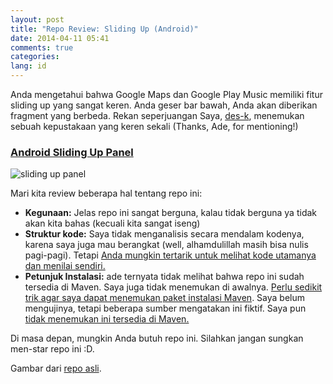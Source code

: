 ```yaml
---
layout: post
title: "Repo Review: Sliding Up (Android)"
date: 2014-04-11 05:41
comments: true
categories:
lang: id
---
```


Anda mengetahui bahwa Google Maps dan Google Play Music memiliki fitur
sliding up yang sangat keren. Anda geser bar bawah, Anda akan diberikan
fragment yang berbeda. Rekan seperjuangan Saya, [des-k](https://github.com/des-k),
menemukan sebuah kepustakaan yang keren sekali (Thanks, Ade, for mentioning!)

### [Android Sliding Up Panel](https://github.com/umano/AndroidSlidingUpPanel/)

![sliding up panel](/images/post/slidinguppanel.png)

Mari kita review beberapa hal tentang repo ini:

- **Kegunaan:** Jelas repo ini sangat berguna, kalau tidak berguna ya tidak
  akan kita bahas (kecuali kita sangat iseng)
- **Struktur kode:** Saya tidak menganalisis secara mendalam kodenya, karena
  saya juga mau berangkat (well, alhamdulillah masih bisa nulis pagi-pagi).
  Tetapi [Anda mungkin tertarik untuk melihat kode utamanya dan menilai sendiri.](https://github.com/umano/AndroidSlidingUpPanel/blob/master/library/src/com/sothree/slidinguppanel/SlidingUpPanelLayout.java)
- **Petunjuk Instalasi:** ade ternyata tidak melihat bahwa repo ini sudah
  tersedia di Maven. Saya juga tidak menemukan di awalnya.
  [Perlu sedikit trik agar saya dapat menemukan paket instalasi Maven](https://github.com/umano/AndroidSlidingUpPanel/issues/83). Saya belum mengujinya,
  tetapi beberapa sumber mengatakan ini fiktif. Saya pun
  [tidak menemukan ini tersedia di Maven.](http://mvnrepository.com/search.html?query=com.sothree.slidinguppanel)


Di masa depan, mungkin Anda butuh repo ini. Silahkan jangan sungkan men-star repo ini :D.

Gambar dari [repo asli](https://raw.github.com/umano/AndroidSlidingUpPanel/master/slidinguppanel.png).

